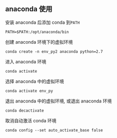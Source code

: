 ## anaconda 使用

安装 anaconda 后添加 conda 到`PATH`
```
PATH=$PATH:/opt/anaconda/bin
```

创建 anaconda 环境下的虚拟环境
```
conda create -n env_py2 anaconda python=2.7
```

进入 anaconda 环境
```
conda activate
```

选择 anaconda 中的虚拟环境
```
conda activate env_py
```

退出 anaconda 中的虚拟环境, 或退出 anaconda 环境
```
conda decactivate
```

取消自动激活 conda 环境
```
conda config --set auto_activate_base false
```
